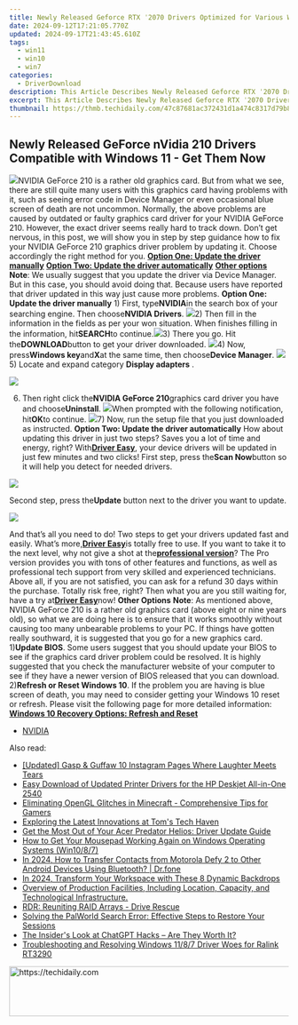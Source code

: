 ```yaml
---
title: Newly Released Geforce RTX ˈ2070 Drivers Optimized for Various Windows OS Editions
date: 2024-09-12T17:21:05.770Z
updated: 2024-09-17T21:43:45.610Z
tags:
  - win11
  - win10
  - win7
categories:
  - DriverDownload
description: This Article Describes Newly Released Geforce RTX ˈ2070 Drivers Optimized for Various Windows OS Editions
excerpt: This Article Describes Newly Released Geforce RTX ˈ2070 Drivers Optimized for Various Windows OS Editions
thumbnail: https://thmb.techidaily.com/47c87681ac372431d1a474c8317d79b86d7b096b7381c52dc39eb2ace8244b33.jpg
---
```


## Newly Released GeForce nVidia 210 Drivers Compatible with Windows 11 - Get Them Now

![](https://images.drivereasy.com/wp-content/uploads/2017/01/img_58805a8f5c151.png)NVIDIA GeForce 210 is a rather old graphics card. But from what we see, there are still quite many users with this graphics card having problems with it, such as seeing error code in Device Manager or even occasional blue screen of death are not uncommon. Normally, the above problems are caused by outdated or faulty graphics card driver for your NVIDIA GeForce 210\. However, the exact driver seems really hard to track down. Don’t get nervous, in this post, we will show you in step by step guidance how to fix your NVIDIA GeForce 210 graphics driver problem by updating it. Choose accordingly the right method for you. [**Option One: Update the driver manually**](https://tools.techidaily.com/drivereasy/download/) [**Option Two: Update the driver automatically**](https://tools.techidaily.com/drivereasy/download/) [**Other options**](https://tools.techidaily.com/drivereasy/download/) **Note**: We usually suggest that you update the driver via Device Manager. But in this case, you should avoid doing that. Because users have reported that driver updated in this way just cause more problems.   **Option One: Update the driver manually** 1) First, type**NVIDIA**in the search box of your searching engine. Then choose**NVIDIA Drivers**. ![](https://images.drivereasy.com/wp-content/uploads/2017/01/img_588064470ed8a.png)2) Then fill in the information in the fields as per your won situation. When finishes filling in the information, hit**SEARCH**to continue.![](https://images.drivereasy.com/wp-content/uploads/2017/01/img_588064aea6fc3.png)3) There you go. Hit the**DOWNLOAD**button to get your driver downloaded. ![](https://images.drivereasy.com/wp-content/uploads/2017/01/img_588064d8b7982.png)4) Now, press**Windows key**and**X**at the same time, then choose**Device Manager**. ![](https://images.drivereasy.com/wp-content/uploads/2017/01/img_586b799d15ed0.png) 5)  Locate and expand category **Display adapters** .

![](https://images.drivereasy.com/wp-content/uploads/2017/01/img_5880674cc0d03.png)

6) Then right click the**NVIDIA GeForce 210**graphics card driver you have and choose**Uninstall**. ![](https://images.drivereasy.com/wp-content/uploads/2017/01/img_5880677fce3e1.png)When prompted with the following notification, hit**OK**to continue. ![](https://images.drivereasy.com/wp-content/uploads/2017/01/img_588067d0d7eb3.png)7) Now, run the setup file that you just downloaded as instructed.   **Option Two: Update the driver automatically** How about updating this driver in just two steps? Saves you a lot of time and energy, right? With[**Driver Easy**](https://tools.techidaily.com/drivereasy/download/), your device drivers will be updated in just few minutes and two clicks! First step, press the**Scan Now**button so it will help you detect for needed drivers.

![](https://images.drivereasy.com/wp-content/uploads/2017/04/img_58e8a76451b83.png)

 Second step, press the**Update** button next to the driver you want to update.

![](https://images.drivereasy.com/wp-content/uploads/2017/04/img_58e8a75c9f05d.jpg)

And that’s all you need to do! Two steps to get your drivers updated fast and easily. What’s more,[**Driver Easy**](https://tools.techidaily.com/drivereasy/download/)is totally free to use. If you want to take it to the next level, why not give a shot at the[**professional version**](https://tools.techidaily.com/drivereasy/download/)? The Pro version provides you with tons of other features and functions, as well as professional tech support from very skilled and experienced technicians. Above all, if you are not satisfied, you can ask for a refund 30 days within the purchase. Totally risk free, right? Then what you are you still waiting for, have a try at[**Driver Easy**](https://tools.techidaily.com/drivereasy/download/)now!   **Other Options** **Note**: As mentioned above, NVIDIA GeForce 210 is a rather old graphics card (above eight or nine years old), so what we are doing here is to ensure that it works smoothly without causing too many unbearable problems to your PC. If things have gotten really southward, it is suggested that you go for a new graphics card. 1)**Update BIOS**. Some users suggest that you should update your BIOS to see if the graphics card driver problem could be resolved. It is highly suggested that you check the manufacturer website of your computer to see if they have a newer version of BIOS released that you can download. 2)**Refresh or Reset Windows 10**. If the problem you are having is blue screen of death, you may need to consider getting your Windows 10 reset or refresh. Please visit the following page for more detailed information: [**Windows 10 Recovery Options: Refresh and Reset**](https://tools.techidaily.com/drivereasy/download/)

* [NVIDIA](https://tools.techidaily.com/drivereasy/download/)

<ins class="adsbygoogle"
     style="display:block"
     data-ad-format="autorelaxed"
     data-ad-client="ca-pub-7571918770474297"
     data-ad-slot="1223367746"></ins>

<ins class="adsbygoogle"
     style="display:block"
     data-ad-client="ca-pub-7571918770474297"
     data-ad-slot="8358498916"
     data-ad-format="auto"
     data-full-width-responsive="true"></ins>

<span class="atpl-alsoreadstyle">Also read:</span>
<div><ul>
<li><a href="https://instagram-videos.techidaily.com/updated-gasp-and-guffaw-10-instagram-pages-where-laughter-meets-tears/"><u>[Updated] Gasp & Guffaw 10 Instagram Pages Where Laughter Meets Tears</u></a></li>
<li><a href="https://hardware-updates.techidaily.com/easy-download-of-updated-printer-drivers-for-the-hp-deskjet-all-in-one-2540/"><u>Easy Download of Updated Printer Drivers for the HP Deskjet All-in-One 2540</u></a></li>
<li><a href="https://common-error.techidaily.com/eliminating-opengl-glitches-in-minecraft-comprehensive-tips-for-gamers/"><u>Eliminating OpenGL Glitches in Minecraft - Comprehensive Tips for Gamers</u></a></li>
<li><a href="https://hardware-updates.techidaily.com/exploring-the-latest-innovations-at-toms-tech-haven/"><u>Exploring the Latest Innovations at Tom's Tech Haven</u></a></li>
<li><a href="https://hardware-updates.techidaily.com/get-the-most-out-of-your-acer-predator-helios-driver-update-guide/"><u>Get the Most Out of Your Acer Predator Helios: Driver Update Guide</u></a></li>
<li><a href="https://win-howtos.techidaily.com/how-to-get-your-mousepad-working-again-on-windows-operating-systems-win1087/"><u>How to Get Your Mousepad Working Again on Windows Operating Systems (Win10/8/7)</u></a></li>
<li><a href="https://android-transfer.techidaily.com/in-2024-how-to-transfer-contacts-from-motorola-defy-2-to-other-android-devices-using-bluetooth-drfone-by-drfone-transfer-from-android-transfer-from-android/"><u>In 2024, How to Transfer Contacts from Motorola Defy 2 to Other Android Devices Using Bluetooth? | Dr.fone</u></a></li>
<li><a href="https://some-guidance.techidaily.com/in-2024-transform-your-workspace-with-these-8-dynamic-backdrops/"><u>In 2024, Transform Your Workspace with These 8 Dynamic Backdrops</u></a></li>
<li><a href="https://hardware-updates.techidaily.com/overview-of-production-facilities-including-location-capacity-and-technological-infrastructure/"><u>Overview of Production Facilities, Including Location, Capacity, and Technological Infrastructure.</u></a></li>
<li><a href="https://printer-issues.techidaily.com/rdr-reuniting-raid-arrays-drive-rescue/"><u>RDR: Reuniting RAID Arrays - Drive Rescue</u></a></li>
<li><a href="https://win-able.techidaily.com/solving-the-palworld-search-error-effective-steps-to-restore-your-sessions/"><u>Solving the PalWorld Search Error: Effective Steps to Restore Your Sessions</u></a></li>
<li><a href="https://tech-revival.techidaily.com/the-insiders-look-at-chatgpt-hacks-are-they-worth-it/"><u>The Insider's Look at ChatGPT Hacks – Are They Worth It?</u></a></li>
<li><a href="https://hardware-updates.techidaily.com/troubleshooting-and-resolving-windows-1187-driver-woes-for-ralink-rt3290/"><u>Troubleshooting and Resolving Windows 11/8/7 Driver Woes for Ralink RT3290</u></a></li>
</ul></div>

<!-- affiliate ads begin -->
<a href="https://unicoeye.pxf.io/c/5597632/2134495/18498" target="_top" id="2134495">
  <img src="//a.impactradius-go.com/display-ad/18498-2134495" border="0" alt="https://techidaily.com" width="728" height="90"/>
</a>
<img height="0" width="0" src="https://unicoeye.pxf.io/i/5597632/2134495/18498" style="position:absolute;visibility:hidden;" border="0" />
<!-- affiliate ads end -->

